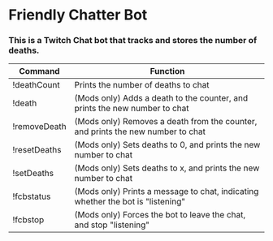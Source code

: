 # Friendly Chatter Bot
### This is a Twitch Chat bot that tracks and stores the number of deaths.

| Command | Function |
|---------|----------|
| !deathCount | Prints the number of deaths to chat |
| !death | (Mods only) Adds a death to the counter, and prints the new number to chat |
| !removeDeath |       (Mods only) Removes a death from the counter, and prints the new number to chat |
| !resetDeaths |       (Mods only) Sets deaths to 0, and prints the new number to chat |
| !setDeaths | (Mods only) Sets deaths to x, and prints the new number to chat |
| !fcbstatus | (Mods only) Prints a message to chat, indicating whether the bot is "listening" |
| !fcbstop | (Mods only) Forces the bot to leave the chat, and stop "listening" |
